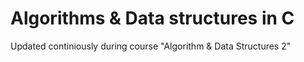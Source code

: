 # Algorithms & Data structures in C #
Updated continiously during course "Algorithm & Data Structures 2"